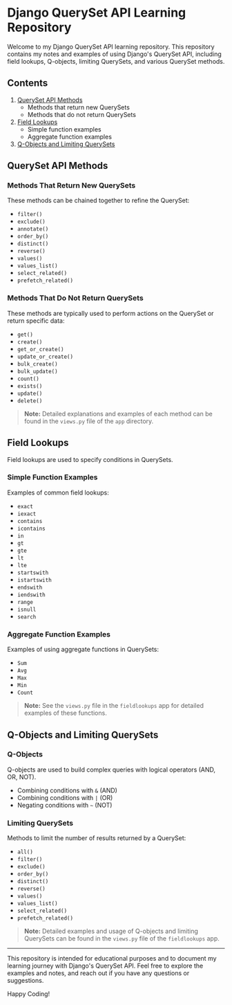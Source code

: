 # Django QuerySet API Learning Repository

Welcome to my Django QuerySet API learning repository. This repository contains my notes and examples of using Django's QuerySet API, including field lookups, Q-objects, limiting QuerySets, and various QuerySet methods.

## Contents

1. [QuerySet API Methods](#queryset-api-methods)
   - Methods that return new QuerySets
   - Methods that do not return QuerySets
2. [Field Lookups](#field-lookups)
   - Simple function examples
   - Aggregate function examples
3. [Q-Objects and Limiting QuerySets](#q-objects-and-limiting-querysets)

## QuerySet API Methods

### Methods That Return New QuerySets

These methods can be chained together to refine the QuerySet:

- `filter()`
- `exclude()`
- `annotate()`
- `order_by()`
- `distinct()`
- `reverse()`
- `values()`
- `values_list()`
- `select_related()`
- `prefetch_related()`

### Methods That Do Not Return QuerySets

These methods are typically used to perform actions on the QuerySet or return specific data:

- `get()`
- `create()`
- `get_or_create()`
- `update_or_create()`
- `bulk_create()`
- `bulk_update()`
- `count()`
- `exists()`
- `update()`
- `delete()`

> **Note:** Detailed explanations and examples of each method can be found in the `views.py` file of the `app` directory.

## Field Lookups

Field lookups are used to specify conditions in QuerySets.

### Simple Function Examples

Examples of common field lookups:

- `exact`
- `iexact`
- `contains`
- `icontains`
- `in`
- `gt`
- `gte`
- `lt`
- `lte`
- `startswith`
- `istartswith`
- `endswith`
- `iendswith`
- `range`
- `isnull`
- `search`

### Aggregate Function Examples

Examples of using aggregate functions in QuerySets:

- `Sum`
- `Avg`
- `Max`
- `Min`
- `Count`

> **Note:** See the `views.py` file in the `fieldlookups` app for detailed examples of these functions.

## Q-Objects and Limiting QuerySets

### Q-Objects

Q-objects are used to build complex queries with logical operators (AND, OR, NOT).

- Combining conditions with `&` (AND)
- Combining conditions with `|` (OR)
- Negating conditions with `~` (NOT)

### Limiting QuerySets

Methods to limit the number of results returned by a QuerySet:

- `all()`
- `filter()`
- `exclude()`
- `order_by()`
- `distinct()`
- `reverse()`
- `values()`
- `values_list()`
- `select_related()`
- `prefetch_related()`

> **Note:** Detailed examples and usage of Q-objects and limiting QuerySets can be found in the `views.py` file of the `fieldlookups` app.

---

This repository is intended for educational purposes and to document my learning journey with Django's QuerySet API. Feel free to explore the examples and notes, and reach out if you have any questions or suggestions.

Happy Coding!
